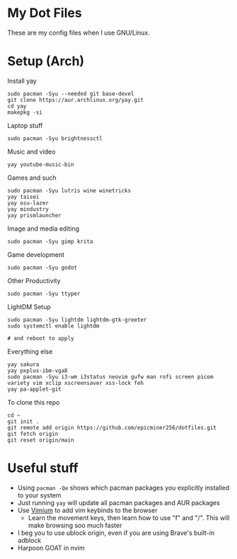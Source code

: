 # My Dot Files

These are my config files when I use GNU/Linux.

# Setup (Arch)

Install yay
```
sudo pacman -Syu --needed git base-devel
git clone https://aur.archlinux.org/yay.git
cd yay
makepkg -si
```

Laptop stuff
```
sudo pacman -Syu brightnessctl
```

Music and video
```
yay youtube-music-bin
```

Games and such
```
sudo pacman -Syu lutris wine winetricks
yay taisei
yay osu-lazer
yay mindustry
yay prismlauncher
```

Image and media editing
```
sudo pacman -Syu gimp krita
```

Game development
```
sudo pacman -Syu godot
```

Other Productivity
```
sudo pacman -Syu ttyper
```

LightDM Setup
```
sudo pacman -Syu lightdm lightdm-gtk-greeter
sudo systemctl enable lightdm

# and reboot to apply
```

Everything else
```
yay sakura
yay pxplus-ibm-vga8
sudo pacman -Syu i3-wm i3status neovim gufw man rofi screen picom variety vim xclip xscreensaver xss-lock feh
yay pa-applet-git
```

To clone this repo
```
cd ~
git init .
git remote add origin https://github.com/epicminer256/dotfiles.git
git fetch origin
git reset origin/main
```

# Useful stuff

- Using `pacman -Qe` shows which pacman packages you explicitly installed to your system
- Just running `yay` will update all pacman packages and AUR packages
- Use [Vimium](https://vimium.github.io/) to add vim keybinds to the browser
    - Learn the movement keys, then learn how to use "f" and "/". This will make browsing soo much faster
- I beg you to use ublock origin, even if you are using Brave's built-in adblock
- Harpoon GOAT in nvim
